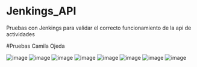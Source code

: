# Jenkings_API
Pruebas con Jenkings para validar el correcto funcionamiento de la api de actividades   

#Pruebas Camila Ojeda 

![image](https://github.com/user-attachments/assets/a1ad58bd-3e17-4c5f-a80a-88b51382343e)
![image](https://github.com/user-attachments/assets/48815755-749e-44be-b5ee-79756725a09f)
![image](https://github.com/user-attachments/assets/1733509a-a9b8-4446-b414-0035a25f7bc8)
![image](https://github.com/user-attachments/assets/f49e6a8a-3eda-4377-8c73-aa47942510a2)
![image](https://github.com/user-attachments/assets/bb208ddf-db07-4d58-b509-a7059c3ec69b)
![image](https://github.com/user-attachments/assets/5f44ab8e-381d-4ad0-b34e-a0530fa47ad5)
![image](https://github.com/user-attachments/assets/0bea32b5-9f0d-465f-99f2-faa9c820d5c0)
![image](https://github.com/user-attachments/assets/dfe79eb6-61c5-4afb-998a-a5be3687ead9)








